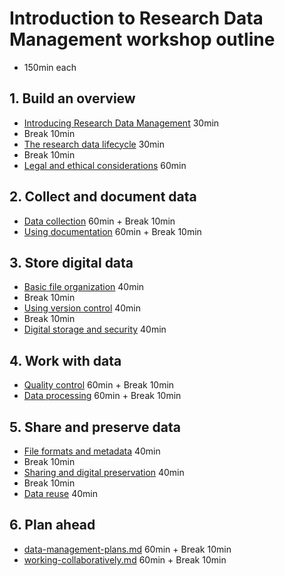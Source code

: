 # Introduction to Research Data Management workshop outline
- 150min each

## 1. Build an overview
- [Introducing Research Data Management](modules/welcome.md) 30min
- Break 10min
- [The research data lifecycle](modules/research-data-lifecycle.md) 30min
- Break 10min
- [Legal and ethical considerations](modules/legal-and-ethical.md) 60min

## 2. Collect and document data
- [Data collection](modules/data-collection.md) 60min + Break 10min
- [Using documentation](modules/data-documentation.md) 60min + Break 10min

## 3. Store digital data
<!-- ## Assure data usability -->

- [Basic file organization](modules/file-organization.md) 40min
- Break 10min
- [Using version control](modules/version-control.md) 40min
- Break 10min
- [Digital storage and security](modules/storage-backup-and-security.md) 40min

## 4. Work with data
- [Quality control](modules/quality-control.md) 60min + Break 10min
- [Data processing](modules/data-processing.md) 60min + Break 10min
<!-- - [Data visualization](modules/visualization.md) -->

## 5. Share and preserve data
- [File formats and metadata](modules/file-formats-and-metadata.md) 40min
- Break 10min
- [Sharing and digital preservation](modules/sharing-and-preserving.md) 40min
- Break 10min
- [Data reuse](modules/reusing-data.md) 40min

## 6. Plan ahead
- [data-management-plans.md](modules/data-management-plans.mdd) 60min + Break 10min
- [working-collaboratively.md](modules/working-collaboratively.md) 60min + Break 10min
